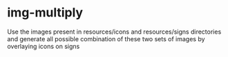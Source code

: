 # img-multiply
Use the images present in resources/icons and resources/signs directories and generate all possible combination of these two sets of images by overlaying icons on signs
